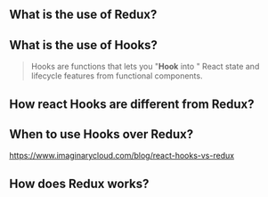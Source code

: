 ## What is the use of Redux?

## What is the use of Hooks?
> Hooks are functions that lets you "**Hook** into " React state and lifecycle features from functional components.


## How react Hooks are different from Redux?

## When to use Hooks over Redux?


https://www.imaginarycloud.com/blog/react-hooks-vs-redux

## How does Redux works?
